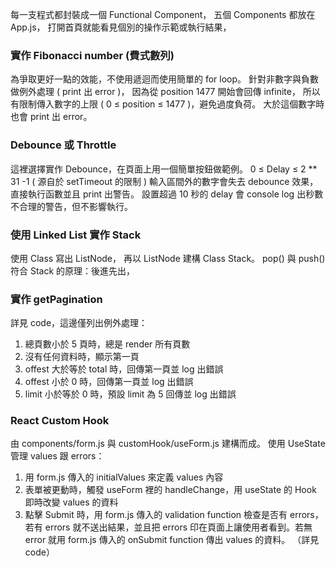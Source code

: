 
每一支程式都封裝成一個 Functional Component，
五個 Components 都放在 App.js，
打開首頁就能看見個別的操作示範或執行結果，

### 實作 Fibonacci number (費式數列)
為爭取更好一點的效能，不使用遞迴而使用簡單的 for loop。
針對非數字與負數做例外處理 ( print 出 error )，
因為從 position 1477 開始會回傳 infinite，
所以有限制傳入數字的上限 ( 0 ≤ position ≤ 1477 )，避免過度負荷。
大於這個數字時也會 print 出 error。

### Debounce 或 Throttle
這裡選擇實作 Debounce，在頁面上用一個簡單按鈕做範例。
0 ≤ Delay ≤ 2 ** 31 -1 ( 源自於 setTimeout 的限制 )
輸入區間外的數字會失去 debounce 效果，直接執行函數並且 print 出警告。
設置超過 10 秒的 delay 會 console log 出秒數不合理的警告，但不影響執行。

### 使用 Linked List 實作 Stack
使用 Class 寫出 ListNode，
再以 ListNode 建構 Class Stack。
pop() 與 push() 符合 Stack 的原理：後進先出，

### 實作 getPagination
詳見 code，這邊僅列出例外處理：
1. 總頁數小於 5 頁時，總是 render 所有頁數
2. 沒有任何資料時，顯示第一頁
3. offest 大於等於 total 時，回傳第一頁並 log 出錯誤
4. offest 小於 0 時，回傳第一頁並 log 出錯誤
5. limit 小於等於 0 時，預設 limit 為 5 回傳並 log 出錯誤

### React Custom Hook
由 components/form.js 與 customHook/useForm.js 建構而成。
使用 UseState 管理 values 跟 errors：
1. 用 form.js 傳入的 initialValues 來定義 values 內容
2. 表單被更動時，觸發 useForm 裡的 handleChange，用 useState 的 Hook 即時改變 values 的資料
3. 點擊 Submit 時，用 form.js 傳入的 validation function 檢查是否有 errors，若有 errors 就不送出結果，並且把 errors 印在頁面上讓使用者看到。若無 error 就用 form.js 傳入的 onSubmit function 傳出 values 的資料。
（詳見 code）
